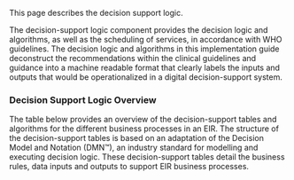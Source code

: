 This page describes the decision support logic.

The decision-support logic component provides the decision logic and
algorithms, as well as the scheduling of services, in accordance with
WHO guidelines. The decision logic and algorithms in this implementation
guide deconstruct the recommendations within the clinical guidelines
and guidance into a machine readable format that clearly labels the
inputs and outputs that would be operationalized in a digital
decision-support system.

### Decision Support Logic Overview
The table below provides an overview of the decision-support tables and
algorithms for the different business processes in an EIR. The structure
of the decision-support tables is based on an adaptation of the Decision
Model and Notation (DMN™), an industry standard for modelling and
executing decision logic. These decision-support tables detail the
business rules, data inputs and outputs to support EIR business
processes.
